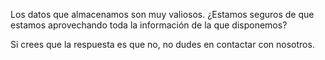 ﻿---
UniqueId: bEHizmWjOD
Title: Los datos que almacenamos son muy valiosos
Section: Blog
Url: blog/datos-valiosos.html
Date: 2016-06-06T00:00:00.0000000
Description: "Los datos que almacenamos son muy valiosos. ¿Estamos seguros de que estamos aprovechando toda la información de la que disponemos?"
Image: datos-valiosos.png
Id: 0

---
Los datos que almacenamos son muy valiosos. ¿Estamos seguros de que estamos aprovechando toda la información de la que disponemos?

Si crees que la respuesta es que no, no dudes en contactar con nosotros.